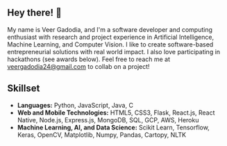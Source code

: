 ## Hey there! 👋

My name is Veer Gadodia, and I'm a software developer and computing enthusiast with research and project experience in Artificial Intelligence, Machine Learning, and Computer Vision. I like to create software-based entrepreneurial solutions with real world impact. I also love participating in hackathons (see awards below). Feel free to reach me at veergadodia24@gmail.com to collab on a project!

## Skillset
* **Languages:** Python, JavaScript, Java, C
* **Web and Mobile Technologies:** HTML5, CSS3, Flask, React.js, React Native, Node.js, Express.js, MongoDB, SQL, GCP, AWS, Heroku
* **Machine Learning, AI, and Data Science:** Scikit Learn, Tensorflow, Keras, OpenCV, Matplotlib, Numpy, Pandas, Cartopy, NLTK


<!--
**vgadodia/vgadodia** is a ✨ _special_ ✨ repository because its `README.md` (this file) appears on your GitHub profile.

Here are some ideas to get you started:

- 🔭 I’m currently working on ...
- 🌱 I’m currently learning ...
- 👯 I’m looking to collaborate on ...
- 🤔 I’m looking for help with ...
- 💬 Ask me about ...
- 📫 How to reach me: ...
- 😄 Pronouns: ...
- ⚡ Fun fact: ...
-->
